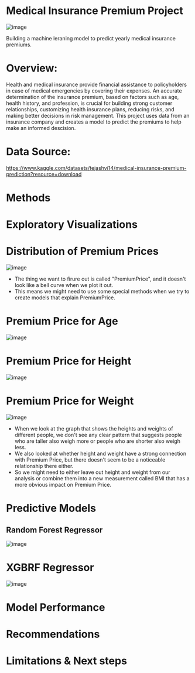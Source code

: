 # **Medical Insurance Premium Project**

![image](https://github.com/JoeBwonKenobi/Medical_Insurance_Premium_Project/assets/117705408/b376a9cc-3ca7-462b-a1ff-0c95307d4207)

Building a machine leraning model to predict yearly medical insurance premiums.

# **Overview:**

Health and medical insurance provide financial assistance to policyholders in case of medical emergencies by covering their expenses. An accurate determination of the insurance premium, based on factors such as age, health history, and profession, is crucial for building strong customer relationships, customizing health insurance plans, reducing risks, and making better decisions in risk management. This project uses data from an insurance company and creates a model to predict the premiums to help make an informed descision.

# **Data Source:**
https://www.kaggle.com/datasets/tejashvi14/medical-insurance-premium-prediction?resource=download

# **Methods**

# **Exploratory Visualizations**

# **Distribution of Premium Prices**

![image](https://user-images.githubusercontent.com/117705408/235576300-7d34449e-9f8e-4347-a405-3e3c01894d14.png)

- The thing we want to firure out is called "PremiumPrice", and it  doesn't look like a bell curve when we plot it out. 
- This means we might need to use some special methods when we try to create models that explain PremiumPrice.

# **Premium Price for Age**

![image](https://user-images.githubusercontent.com/117705408/235576347-9e1fd6f4-87b0-473d-b9ca-5ccfd3207d48.png)

# **Premium Price for Height**

![image](https://user-images.githubusercontent.com/117705408/235576479-3fb41200-47af-42e1-8e76-8669cc37e1e3.png)

# **Premium Price for Weight**

![image](https://user-images.githubusercontent.com/117705408/235576532-55bf1548-583f-42b4-80d8-8041f6c0bc21.png)

- When we look at the graph that shows the heights and weights of different people, we don't see any clear pattern that suggests people who are taller also weigh more or people who are shorter also weigh less. 
- We also looked at whether height and weight have a strong connection with Premium Price, but there doesn't seem to be a noticeable relationship there either.
- So we might need to either leave out height and weight from our analysis or combine them into a new measurement called BMI that has a more obvious impact on Premium Price.

# **Predictive Models**


## **Random Forest Regressor**


![image](https://user-images.githubusercontent.com/117705408/235576792-feaf08f6-b65f-468a-bbf3-22d4ff3a46bb.png)

# **XGBRF Regressor**

![image](https://user-images.githubusercontent.com/117705408/235576889-0603fa85-eca7-4111-92da-ea7a19560e48.png)

# **Model Performance**

# **Recommendations**

# **Limitations & Next steps**
